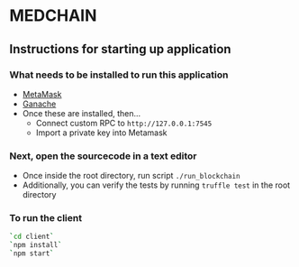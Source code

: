 # MEDCHAIN

## Instructions for starting up application

### What needs to be installed to run this application

- [MetaMask](https://metamask.io/)
- [Ganache](https://www.trufflesuite.com/ganache)
- Once these are installed, then...
  - Connect custom RPC to `http://127.0.0.1:7545`
  - Import a private key into Metamask

### Next, open the sourcecode in a text editor

- Once inside the root directory, run script `./run_blockchain`
- Additionally, you can verify the tests by running `truffle test` in the root directory

### To run the client

~~~~bash
`cd client`
`npm install`
`npm start`
~~~~
